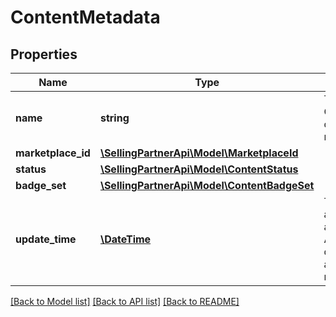 # ContentMetadata

## Properties
Name | Type | Description | Notes
------------ | ------------- | ------------- | -------------
**name** | **string** | The A+ Content document name. | 
**marketplace_id** | [**\SellingPartnerApi\Model\MarketplaceId**](MarketplaceId.md) |  | 
**status** | [**\SellingPartnerApi\Model\ContentStatus**](ContentStatus.md) |  | 
**badge_set** | [**\SellingPartnerApi\Model\ContentBadgeSet**](ContentBadgeSet.md) |  | 
**update_time** | [**\DateTime**](\DateTime.md) | The approximate age of the A+ Content document and metadata. | 

[[Back to Model list]](../README.md#documentation-for-models) [[Back to API list]](../README.md#documentation-for-api-endpoints) [[Back to README]](../README.md)


